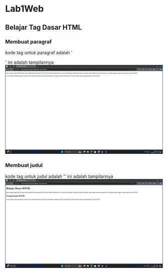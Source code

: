 # Lab1Web
## Belajar Tag Dasar HTML

### Membuat paragraf
kode tag untuk paragraf adalah '<p>'
ini adalah tampilannya
![GAMBAR 1](screenshot/ss1.png)

### Membuat judul
kode tag untuk judul adalah '<h>'
ini adalah tampilannya
![GAMBAR 2](screenshot/ss2.png)